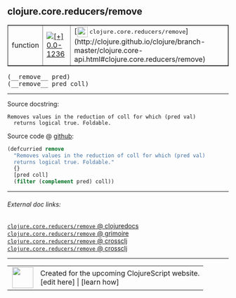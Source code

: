 ## clojure.core.reducers/remove



 <table border="1">
<tr>
<td>function</td>
<td><a href="https://github.com/cljsinfo/cljs-api-docs/tree/0.0-1236"><img valign="middle" alt="[+] 0.0-1236" title="Added in 0.0-1236" src="https://img.shields.io/badge/+-0.0--1236-lightgrey.svg"></a> </td>
<td>
[<img height="24px" valign="middle" src="http://i.imgur.com/1GjPKvB.png"> <samp>clojure.core.reducers/remove</samp>](http://clojure.github.io/clojure/branch-master/clojure.core-api.html#clojure.core.reducers/remove)
</td>
</tr>
</table>


 <samp>
(__remove__ pred)<br>
</samp>
 <samp>
(__remove__ pred coll)<br>
</samp>

---





Source docstring:

```
Removes values in the reduction of coll for which (pred val)
  returns logical true. Foldable.
```


Source code @ [github](https://github.com/clojure/clojurescript/blob/r2655/src/cljs/clojure/core/reducers.cljs#L145-L150):

```clj
(defcurried remove
  "Removes values in the reduction of coll for which (pred val)
  returns logical true. Foldable."
  {}
  [pred coll]
  (filter (complement pred) coll))
```

<!--
Repo - tag - source tree - lines:

 <pre>
clojurescript @ r2655
└── src
    └── cljs
        └── clojure
            └── core
                └── <ins>[reducers.cljs:145-150](https://github.com/clojure/clojurescript/blob/r2655/src/cljs/clojure/core/reducers.cljs#L145-L150)</ins>
</pre>

-->

---



###### External doc links:

[`clojure.core.reducers/remove` @ clojuredocs](http://clojuredocs.org/clojure.core.reducers/remove)<br>
[`clojure.core.reducers/remove` @ grimoire](http://conj.io/store/v1/org.clojure/clojure/1.7.0-beta3/clj/clojure.core.reducers/remove/)<br>
[`clojure.core.reducers/remove` @ crossclj](http://crossclj.info/fun/clojure.core.reducers/remove.html)<br>
[`clojure.core.reducers/remove` @ crossclj](http://crossclj.info/fun/clojure.core.reducers.cljs/remove.html)<br>

---

 <table>
<tr><td>
<img valign="middle" align="right" width="48px" src="http://i.imgur.com/Hi20huC.png">
</td><td>
Created for the upcoming ClojureScript website.<br>
[edit here] | [learn how]
</td></tr></table>

[edit here]:https://github.com/cljsinfo/cljs-api-docs/blob/master/cljsdoc/clojure.core.reducers/remove.cljsdoc
[learn how]:https://github.com/cljsinfo/cljs-api-docs/wiki/cljsdoc-files

<!--

This information was too distracting to show to readers, but I'll leave it
commented here since it is helpful to:

- pretty-print the data used to generate this document
- and show how to retrieve that data



The API data for this symbol:

```clj
{:ns "clojure.core.reducers",
 :name "remove",
 :signature ["[pred]" "[pred coll]"],
 :history [["+" "0.0-1236"]],
 :type "function",
 :full-name-encode "clojure.core.reducers/remove",
 :source {:code "(defcurried remove\n  \"Removes values in the reduction of coll for which (pred val)\n  returns logical true. Foldable.\"\n  {}\n  [pred coll]\n  (filter (complement pred) coll))",
          :title "Source code",
          :repo "clojurescript",
          :tag "r2655",
          :filename "src/cljs/clojure/core/reducers.cljs",
          :lines [145 150]},
 :full-name "clojure.core.reducers/remove",
 :clj-symbol "clojure.core.reducers/remove",
 :docstring "Removes values in the reduction of coll for which (pred val)\n  returns logical true. Foldable."}

```

Retrieve the API data for this symbol:

```clj
;; from Clojure REPL
(require '[clojure.edn :as edn])
(-> (slurp "https://raw.githubusercontent.com/cljsinfo/cljs-api-docs/catalog/cljs-api.edn")
    (edn/read-string)
    (get-in [:symbols "clojure.core.reducers/remove"]))
```

-->
